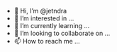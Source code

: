 - 👋 Hi, I’m @jetndra
- 👀 I’m interested in ...
- 🌱 I’m currently learning ...
- 💞️ I’m looking to collaborate on ...
- 📫 How to reach me ...

<!---
jetndra/jetndra is a ✨ special ✨ repository because its `README.md` (this file) appears on your GitHub profile.
You can click the Preview link to take a look at your changes.
--->
